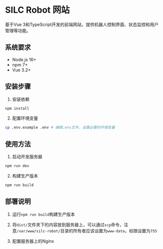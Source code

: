 # SILC Robot 网站

基于Vue 3和TypeScript开发的前端网站，提供机器人控制界面、状态监控和用户管理等功能。

## 系统要求

- Node.js 16+
- npm 7+
- Vue 3.2+

## 安装步骤

1. 安装依赖
```bash
npm install
```

2. 配置环境变量
```bash
cp .env.example .env # 编辑.env文件，设置必要的环境变量
```

## 使用方法

1. 启动开发服务器
```bash
npm run dev
```

2. 构建生产版本
```bash
npm run build
```

## 部署说明

1. 运行`npm run build`构建生产版本

2. 将`dist/`文件夹下的内容放到服务器上，可以通过`scp`命令，注意`/var/www/silc-robot/`目录的所有者应该设置为`www-data`，权限设置为`755`

3. 配置服务器上的Nginx
